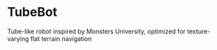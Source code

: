 # TubeBot
Tube-like robot inspired by Monsters University, optimized for texture-varying flat terrain navigation
